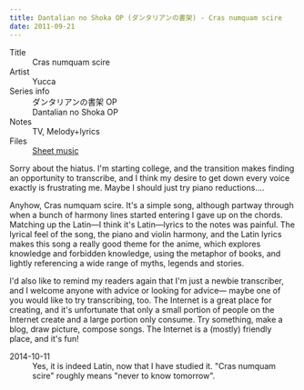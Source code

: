 ```yaml
---
title: Dantalian no Shoka OP (ダンタリアンの書架) - Cras numquam scire
date: 2011-09-21
---
```


<dl>
  <dt>Title</dt>
  <dd>Cras numquam scire</dd>
  <dt>Artist</dt>
  <dd>Yucca</dd>
  <dt>Series info</dt>
  <dd>ダンタリアンの書架 OP</dd>
  <dd>Dantalian no Shoka OP</dd>
  <dt>Notes</dt>
  <dd>TV, Melody+lyrics</dd>
  <dt>Files</dt>
  <dd><a href="/files/sheetmusic/cras_numquam_scire.pdf">Sheet music</a></dd>
</dl>

Sorry about the hiatus.  I'm starting college, and the transition makes
finding an opportunity to transcribe, and I think my desire to get down
every voice exactly is frustrating me.  Maybe I should just try piano
reductions....

Anyhow, Cras numquam scire.  It's a simple song, although partway
through when a bunch of harmony lines started entering I gave up on the
chords.  Matching up the Latin—I think it's Latin—lyrics to the notes
was painful.  The lyrical feel of the song, the piano and violin
harmony, and the Latin lyrics makes this song a really good theme for
the anime, which explores knowledge and forbidden knowledge, using the
metaphor of books, and lightly referencing a wide range of myths,
legends and stories.

I'd also like to remind my readers again that I'm just a newbie
transcriber, and I welcome anyone with advice or looking for advice—
maybe one of you would like to try transcribing, too.  The Internet is a
great place for creating, and it's unfortunate that only a small portion
of people on the Internet create and a large portion only consume.  Try
something, make a blog, draw picture, compose songs.  The Internet is a
(mostly) friendly place, and it's fun!

<dl>
  <dt>2014-10-11</dt>
  <dd>
    Yes, it is indeed Latin, now that I have studied it.  "Cras numquam
    scire" roughly means "never to know tomorrow".
  </dd>
</dl>

